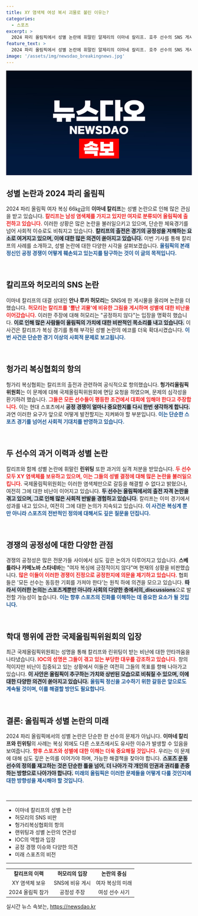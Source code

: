 ```yaml
---
title: XY 염색체 여성 복서 괴물로 불린 이유는?
categories:
  - 스포츠
excerpt: >
  2024 파리 올림픽에서 성별 논란에 휘말린 알제리의 이마네 칼리프. 호주 선수의 SNS 게시물이 괴물 비유를 불러일으키며 논란이 확산되고 있다. 과연 올림픽의 공정성은 어떻게 지켜질 것인가?
feature_text: >
  2024 파리 올림픽에서 성별 논란에 휘말린 알제리의 이마네 칼리프. 호주 선수의 SNS 게시물이 괴물 비유를 불러일으키며 논란이 확산되고 있다. 과연 올림픽의 공정성은 어떻게 지켜질 것인가?
image: '/assets/img/newsdao_breakingnews.jpg'
---
```


<p><img src="/assets/img/newsdao_breakingnews.jpg" alt="ranknews 속보" /></p>

<h2 data-ke-size="size26">성별 논란과 2024 파리 올림픽</h2>

<p data-ke-size="size16">2024 파리 올림픽 여자 복싱 66㎏급의 <b>이마네 칼리프</b>는 성별 논란으로 인해 많은 관심을 받고 있습니다. <b><span style="color: #ee2323;">칼리프는 남성 염색체를 가지고 있지만 여자로 분류되어 올림픽에 출전하고 있습니다.</span></b> 이러한 상황은 많은 논란을 불러일으키고 있으며, 단순한 체육경기를 넘어 사회적 이슈로도 비춰지고 있습니다. <b><span style="background-color: #21538527;">칼리프의 출전은 경기의 공정성을 저해하는 요소로 여겨지고 있으며, 이에 대한 많은 의견이 쏟아지고 있습니다.</span></b> 이번 기사를 통해 칼리프의 사례를 소개하고, 성별 논란에 대한 다양한 시각을 살펴보겠습니다. <b><span style="color: #1a5490;">올림픽의 본래 정신인 공정 경쟁이 어떻게 훼손되고 있는지를 탐구하는 것이 이 글의 목적입니다.</span></b></p>

<p data-ke-size="size16">&nbsp;</p>

<h2 data-ke-size="size26">칼리프와 허모리의 SNS 논란</h2>

<p data-ke-size="size16">이마네 칼리프의 대결 상대인 <b>안나 루카 허모리</b>는 SNS에 한 게시물을 올리며 논란을 더했습니다. <b><span style="color: #ee2323;">허모리는 칼리프를 '뿔난 괴물'에 비유한 그림을 게시하며 성별에 대한 비난을 이어갔습니다.</span></b> 이러한 주장에 대해 허모리는 "공정하지 않다"는 입장을 명확히 했습니다. <b><span style="background-color: #21538527;">이로 인해 많은 사람들이 올림픽의 가치에 대한 비판적인 목소리를 내고 있습니다.</span></b> 이 사건은 칼리프가 복싱 경기를 통해 부각된 성별 논란의 에코를 더욱 확대시켰습니다. <b><span style="color: #1a5490;">이번 사건은 단순한 경기 이상의 사회적 문제로 보고됩니다.</span></b></p>

<p data-ke-size="size16">&nbsp;</p>

<h2 data-ke-size="size26">헝가리 복싱협회의 항의</h2>

<p data-ke-size="size16">헝가리 복싱협회는 칼리프의 출전과 관련하여 공식적으로 항의했습니다. <b>헝가리올림픽위원회</b>는 이 문제에 대해 국제올림픽위원회에 면담 요청을 하였으며, 문제의 심각성을 환기하려 했습니다. <b><span style="color: #ee2323;">그들은 모든 선수들이 평등한 조건에서 대회에 임해야 한다고 주장합니다.</span></b> 이는 현대 스포츠에서 <b><span style="background-color: #21538527;">공정 경쟁이 얼마나 중요한지를 다시 한번 생각하게 합니다.</span></b> 과연 이러한 요구가 앞으로 어떻게 발전할지는 지켜봐야 할 부분입니다. <b><span style="color: #1a5490;">이는 단순한 스포츠 경기를 넘어선 사회적 기대치를 반영하고 있습니다.</span></b></p>

<p data-ke-size="size16">&nbsp;</p>

<h2 data-ke-size="size26">두 선수의 과거 이력과 성별 논란</h2>

<p data-ke-size="size16">칼리프와 함께 성별 논란에 휘말린 <b>린위팅</b> 또한 과거의 실격 처분을 받았습니다. <b><span style="color: #ee2323;">두 선수 모두 XY 염색체를 보유하고 있으며, 이는 그들의 성별 결정에 대해 많은 논란을 불러일으킵니다.</span></b> 국제올림픽위원회는 이러한 염색체만으로 갈등을 해결할 수 없다고 밝혔으나, 여전히 그에 대한 비난이 이어지고 있습니다. <b><span style="background-color: #21538527;">두 선수는 올림픽에서의 출전 자격 논란을 겪고 있으며, 그로 인해 많은 사회적 반발을 경험하고 있습니다.</span></b> 칼리프는 이미 경기에서 성과를 내고 있으나, 여전히 그에 대한 논의가 지속되고 있습니다. <b><span style="color: #1a5490;">이 사건은 복싱계 뿐만 아니라 스포츠의 전반적인 정의에 대해서도 깊은 질문을 던집니다.</span></b></p>

<p data-ke-size="size16">&nbsp;</p>

<h2 data-ke-size="size26">경쟁의 공정성에 대한 다양한 관점</h2>

<p data-ke-size="size16">경쟁의 공정성은 많은 전문가들 사이에서 심도 깊은 논의가 이루어지고 있습니다. <b>스베틀라나 카메노바 스타네바</b>는 "여자 복싱에 긍정적이지 않다"며 현재의 상황을 비판했습니다. <b><span style="color: #ee2323;">많은 이들이 이러한 경쟁이 진정으로 공정한지에 의문을 제기하고 있습니다.</span></b> 협회들은 '모든 선수는 동등한 기회를 가져야 한다'는 원칙 하에 의견을 모으고 있습니다. <b><span style="background-color: #21538527;">따라서 이러한 논의는 스포츠계뿐만 아니라 사회의 다양한 층에서의_discussions</span></b>으로 발전할 가능성이 높습니다. <b><span style="color: #1a5490;">이는 향후 스포츠의 진화를 이해하는 데 중요한 요소가 될 것입니다.</span></b></p>

<p data-ke-size="size16">&nbsp;</p>

<h2 data-ke-size="size26">학대 행위에 관한 국제올림픽위원회의 입장</h2>

<p data-ke-size="size16">최근 국제올림픽위원회는 성명을 통해 칼리프와 린위팅이 받는 비난에 대한 안타까움을 나타냈습니다. <b><span style="color: #ee2323;">IOC의 성명은 그들이 겪고 있는 부당한 대우를 강조하고 있습니다.</span></b> 창의적이지만 비난이 집중되고 있는 상황에서 이들은 여전히 그들의 목표를 향해 나아가고 있습니다. <b><span style="background-color: #21538527;">이 사안은 올림픽이 추구하는 가치와 상반된 모습으로 비춰질 수 있으며, 이에 대한 다양한 의견이 쏟아지고 있습니다.</span></b> <b><span style="color: #1a5490;">올림픽 정신을 고수하기 위한 갈등은 앞으로도 계속될 것이며, 이를 해결할 방안도 필요합니다.</span></b></p>

<p data-ke-size="size16">&nbsp;</p>

<h2 data-ke-size="size26">결론: 올림픽과 성별 논란의 미래</h2>

<p data-ke-size="size16">2024 파리 올림픽에서의 성별 논란은 단순한 한 선수의 문제가 아닙니다. <b>이마네 칼리프와 린위팅</b>의 사례는 복싱 외에도 다른 스포츠에서도 유사한 이슈가 발생할 수 있음을 보여줍니다. <b><span style="color: #ee2323;">향후 스포츠와 성별에 대한 이해는 더욱 중요해질 것입니다.</span></b> 우리는 이 문제에 대해 심도 깊은 논의를 이어가야 하며, 가능한 해결책을 찾아야 합니다. <b><span style="background-color: #21538527;">스포츠 운동선수의 정의를 재고하는 것은 단순한 틀을 넘어, 더 나아가 각 개인의 인권과 권리를 존중하는 방향으로 나아가야 합니다.</span></b> <b><span style="color: #1a5490;">미래의 올림픽은 이러한 문제들을 어떻게 다룰 것인지에 대한 방향성을 제시해야 할 것입니다.</span></b></p>

<p data-ke-size="size16">&nbsp;</p>

<hr />

<ul>
    <li>이마네 칼리프의 성별 논란</li>
    <li>허모리의 SNS 비판</li>
    <li>헝가리복싱협회의 항의</li>
    <li>랜위팅과 성별 논란의 연관성</li>
    <li>IOC의 역할과 입장</li>
    <li>공정 경쟁 이슈와 다양한 의견</li>
    <li>미래 스포츠의 비전</li>
</ul>

<hr />

<table>
    <tbody>
        <tr>
            <td style="text-align: center; height: 17px;"><b>칼리프의 이력</b></td>
            <td style="text-align: center; height: 17px;"><b>허모리의 입장</b></td>
            <td style="text-align: center; height: 17px;"><b>논란의 중심</b></td>
        </tr>
        <tr>
            <td style="text-align: center; height: 17px;">XY 염색체 보유</td>
            <td style="text-align: center; height: 17px;">SNS에 비유 게시</td>
            <td style="text-align: center; height: 17px;">여자 복싱의 미래</td>
        </tr>
        <tr>
            <td style="text-align: center; height: 17px;">2024 올림픽 참가</td>
            <td style="text-align: center; height: 17px;">공정성 주장</td>
            <td style="text-align: center; height: 17px;">여성 선수 사기</td>
        </tr>
    </tbody>
</table>
실시간 뉴스 속보는, <a href="https://newsdao.kr" rel="dofollow">https://newsdao.kr</a>


